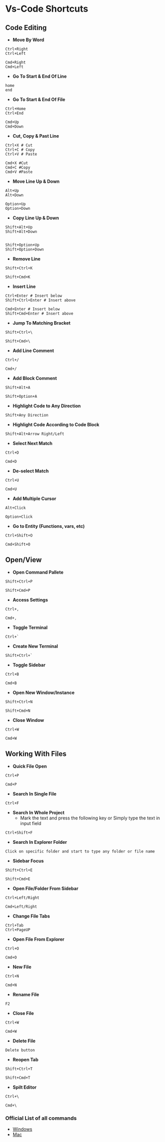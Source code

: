 # Vs-Code Shortcuts

## Code Editing

- **Move By Word**

```
Ctrl+Right
Ctrl+Left

Cmd+Right
Cmd+Left
```

- **Go To Start & End Of Line**

```
home
end
```

- **Go To Start & End Of File**

```
Ctrl+Home
Ctrl+End

Cmd+Up
Cmd+Down
```

- **Cut, Copy & Past Line**

```
Ctrl+X # Cut
Ctrl+C # Copy
Ctrl+V # Paste

Cmd+X #Cut
Cmd+C #Copy
Cmd+V #Paste
```

- **Move Line Up & Down**

```
Alt+Up
Alt+Down

Option+Up
Option+Down
```

- **Copy Line Up & Down**

```
Shift+Alt+Up
Shift+Alt+Down


Shift+Option+Up
Shift+Option+Down
```

- **Remove Line**

```
Shift+Ctrl+K

Shift+Cmd+K
```

- **Insert Line**

```
Ctrl+Enter # Insert below
Shift+Ctrl+Enter # Insert above

Cmd+Enter # Insert below
Shift+Cmd+Enter # Insert above
```

- **Jump To Matching Bracket**

```
Shift+Ctrl+\

Shift+Cmd+\
```

- **Add Line Comment**

```
Ctrl+/

Cmd+/
```

- **Add Block Comment**

```
Shift+Alt+A

Shift+Option+A
```

- **Highlight Code to Any Direction**

```
Shift+Any Direction
```

- **Highlight Code According to Code Block**

```
Shift+Alt+Arrow Right/Left
```

- **Select Next Match**

```
Ctrl+D

Cmd+D
```

- **De-select Match**

```
Ctrl+U

Cmd+U
```

- **Add Multiple Cursor**

```
Alt+Click

Option+Click
```

- **Go to Entity (Functions, vars, etc)**

```
Ctrl+Shift+O

Cmd+Shift+O
```

## Open/View

- **Open Command Pallete**

```
Shift+Ctrl+P

Shift+Cmd+P
```

- **Access Settings**

```
Ctrl+,

Cmd+,
```

- **Toggle Terminal**

```
Ctrl+`
```

- **Create New Terminal**

```
Shift+Ctrl+`
```

- **Toggle Sidebar**

```
Ctrl+B

Cmd+B
```

- **Open New Window/Instance**

```
Shift+Ctrl+N

Shift+Cmd+N
```

- **Close Window**

```
Ctrl+W

Cmd+W
```

## Working With Files

- **Quick File Open**

```
Ctrl+P

Cmd+P
```

- **Search In Single File**

```
Ctrl+F
```

- **Search In Whole Project**
  - Mark the text and press the following key or Simply type the text in input field

```
Ctrl+Shift+F
```

- **Search In Explorer Folder**

```
Click on specific folder and start to type any folder or file name
```

- **Sidebar Focus**

```
Shift+Ctrl+E

Shift+Cmd+E
```

- **Open File/Folder From Sidebar**

```
Ctrl+Left/Right

Cmd+Left/Right
```

- **Change File Tabs**

```
Ctrl+Tab
Ctrl+PageUP
```

- **Open File From Explorer**

```
Ctrl+O

Cmd+O
```

- **New File**

```
Ctrl+N

Cmd+N
```

- **Rename File**

```
F2
```

- **Close File**

```
Ctrl+W

Cmd+W
```

- **Delete File**

```
Delete button
```

- **Reopen Tab**

```
Shift+Ctrl+T

Shift+Cmd+T
```

- **Spilt Editor**

```
Ctrl+\

Cmd+\
```

### Official List of all commands

- [Windows](https://code.visualstudio.com/shortcuts/keyboard-shortcuts-windows.pdf)
- [Mac](https://code.visualstudio.com/shortcuts/keyboard-shortcuts-macos.pdf)
